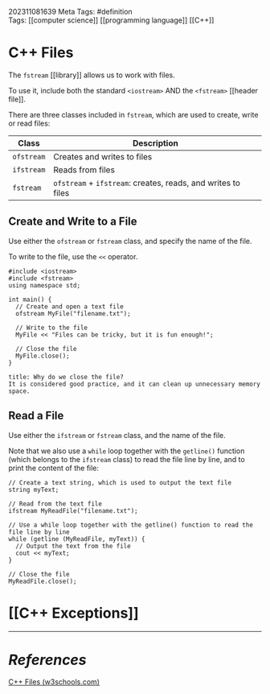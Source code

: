 202311081639
Meta Tags: #definition  
Tags: [[computer science]] [[programming language]] [[C++]]

# C++ Files

The `fstream` [[library]] allows us to work with files.

To use it, include both the standard `<iostream>` AND the `<fstream>` [[header file]].

There are three classes included in `fstream`, which are used to create, write or read files:

| Class      | Description                 |
| ---------- | --------------------------- |
| `ofstream` | Creates and writes to files |
| `ifstream` | Reads from files            |
| `fstream`  | `ofstream` + `ifstream`: creates, reads, and writes to files                            |

## Create and Write to a File

Use either the `ofstream` or `fstream` class, and specify the name of the file.

To write to the file, use the `<<` operator. 

```
#include <iostream>  
#include <fstream>  
using namespace std;  
  
int main() {  
  // Create and open a text file  
  ofstream MyFile("filename.txt");  
  
  // Write to the file  
  MyFile << "Files can be tricky, but it is fun enough!";  
  
  // Close the file  
  MyFile.close();  
}
```

```ad-question
title: Why do we close the file?
It is considered good practice, and it can clean up unnecessary memory space.

```

## Read a File

Use either the `ifstream` or `fstream` class, and the name of the file.

Note that we also use a `while` loop together with the `getline()` function (which belongs to the `ifstream` class) to read the file line by line, and to print the content of the file:

```
// Create a text string, which is used to output the text file  
string myText;  
  
// Read from the text file  
ifstream MyReadFile("filename.txt");  
  
// Use a while loop together with the getline() function to read the file line by line  
while (getline (MyReadFile, myText)) {  
  // Output the text from the file  
  cout << myText;  
}  
  
// Close the file  
MyReadFile.close();
```

# [[C++ Exceptions]]


---
# *References*

[C++ Files (w3schools.com)](https://www.w3schools.com/cpp/cpp_files.asp)
